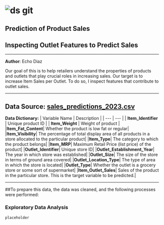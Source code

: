 # ![ds git](https://github.com/eckoecho/Prediction-of-Product-Sales/assets/43970023/412d74b9-43e6-4d64-9ba5-e705326cb6a7)
Prediction of Product Sales
----
## Inspecting Outlet Features to Predict Sales
---
**Author**: Echo Diaz

Our goal of this is to help retailers understand the properties of products and outlets that play crucial roles in increasing sales. Our target is to increase Item Sales per Outlet. To do so, I inspect features that contribute to outlet sales.

---
Data Source:
[sales_predictions_2023.csv](https://drive.google.com/file/d/1syH81TVrbBsdymLT_jl2JIf6IjPXtSQw/view)
---

**Data Dictionary:**
| Variable Name | Description |
| --- | --- |
| **Item_Identifier** | Unique product ID |
| **Item_Weight** | Weight of product |
|**Item_Fat_Content**| Whether the product is low fat or regular|
|**Item_Visibility**|	The percentage of total display area of all products in a store allocated to the particular product|
|**Item_Type**| The category to which the product belongs|
|**Item_MRP**| Maximum Retail Price (list price) of the product|
|**Outlet_Identifier**| Unique store ID|
|**Outlet_Establishment_Year**| The year in which store was established|
|**Outlet_Size**| The size of the store in terms of ground area covered|
|**Outlet_Location_Type**| The type of area in which the store is located|
|**Outlet_Type**| Whether the outlet is a grocery store or some sort of supermarket|
|**Item_Outlet_Sales**| Sales of the product in the particular store. This is the target variable to be predicted.|

---
##To prepare this data, the data was cleaned, and the following processes were performed:
### Exploratory Data Analysis
```
placeholder
```
